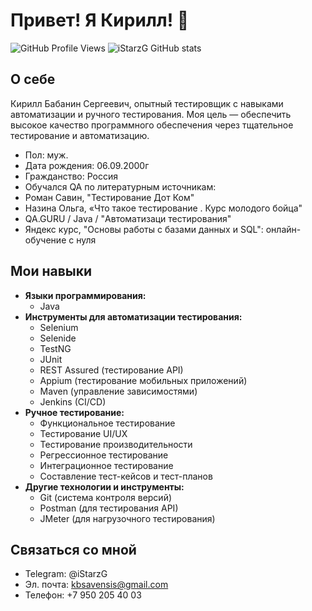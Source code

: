 
# Привет! Я Кирилл! 👋
![GitHub Profile Views](https://komarev.com/ghpvc/?username=iStarzG)
![iStarzG GitHub stats](https://github-readme-stats.vercel.app/api?username=iStarzG&show_icons=true&theme=radical)

## О себе
Кирилл Бабанин Сергеевич, опытный тестировщик с навыками автоматизации и ручного тестирования. Моя цель — обеспечить высокое качество программного обеспечения через тщательное тестирование и автоматизацию.
- Пол: муж.
- Дата рождения: 06.09.2000г
- Гражданство: Россия
- Обучался QA по литературным источникам:
- Роман Савин, "Тестирование Дот Ком"
- Назина Ольга, «Что такое тестирование . Курс молодого бойца"
- QA.GURU / Java / "Автоматизаци тестирования"
- Яндекс курс, "Основы работы с базами данных и SQL": онлайн-обучение с нуля

## Мои навыки
- **Языки программирования:**
  - Java
- **Инструменты для автоматизации тестирования:**
  - Selenium
  - Selenide
  - TestNG
  - JUnit
  - REST Assured (тестирование API)
  - Appium (тестирование мобильных приложений)
  - Maven (управление зависимостями)
  - Jenkins (CI/CD)
- **Ручное тестирование:**
  - Функциональное тестирование
  - Тестирование UI/UX
  - Тестирование производительности
  - Регрессионное тестирование
  - Интеграционное тестирование
  - Составление тест-кейсов и тест-планов
- **Другие технологии и инструменты:**
  - Git (система контроля версий)
  - Postman (для тестирования API)
  - JMeter (для нагрузочного тестирования)


## Связаться со мной
- Telegram: @iStarzG
- Эл. почта: kbsavensis@gmail.com
- Телефон: +7 950 205 40 03

<!--
**iStarzG/iStarzG** is a ✨ _special_ ✨ repository because its `README.md` (this file) appears on your GitHub profile.

Here are some ideas to get you started:

- 🔭 I’m currently working on ...
- 🌱 I’m currently learning ...
- 👯 I’m looking to collaborate on ...
- 🤔 I’m looking for help with ...
- 💬 Ask me about ...
- 📫 How to reach me: ...
- 😄 Pronouns: ...
- ⚡ Fun fact: ...
-->
